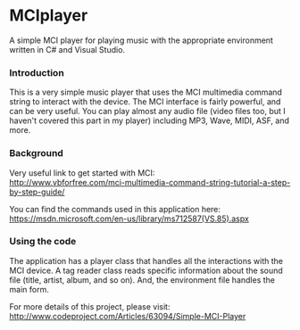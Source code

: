 # MCIplayer
A simple MCI player for playing music with the appropriate environment written in C# and Visual Studio. 

### Introduction  
This is a very simple music player that uses the MCI multimedia command string to interact with the device. The MCI interface is fairly 
powerful, and can be very useful. You can play almost any audio file (video files too, but I haven't covered this part in my player)
including MP3, Wave, MIDI, ASF, and more.

### Background  
Very useful link to get started with MCI:  
http://www.vbforfree.com/mci-multimedia-command-string-tutorial-a-step-by-step-guide/

You can find the commands used in this application here:  
https://msdn.microsoft.com/en-us/library/ms712587(VS.85).aspx

### Using the code  
The application has a player class that handles all the interactions with the MCI device. A tag reader class reads specific information
about the sound file (title, artist, album, and so on). And, the environment file handles the main form.

For more details of this project, please visit:   
http://www.codeproject.com/Articles/63094/Simple-MCI-Player
